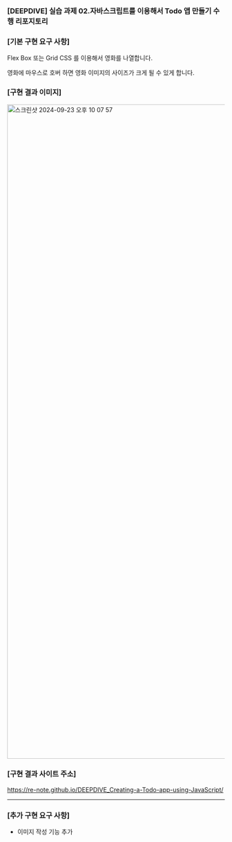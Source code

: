 ### [DEEPDIVE] 실습 과제 02.자바스크립트를 이용해서 Todo 앱 만들기 수행 리포지토리

### [기본 구현 요구 사항]

Flex Box 또는 Grid CSS 를 이용해서 영화를 나열합니다.

영화에 마우스로 호버 하면 영화 이미지의 사이즈가 크게 될 수 있게 합니다.

### [구현 결과 이미지]

<img width="1512" alt="스크린샷 2024-09-23 오후 10 07 57" src="https://github.com/user-attachments/assets/d4237268-842d-461d-a495-d51fec42d231">


### [구현 결과 사이트 주소]

https://re-note.github.io/DEEPDIVE_Creating-a-Todo-app-using-JavaScript/

---

### [추가 구현 요구 사항]

- 이미지 작성 기능 추가